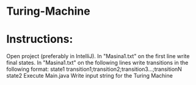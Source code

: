 # Turing-Machine

# Instructions:

Open project (preferably in IntelliJ).
In "Masina1.txt" on the first line write final states.
In "Masina1.txt" on the following lines write transitions in the following format:
state1 transition1;transition2;transition3...;transitionN state2
Execute Main.java
Write input string for the Turing Machine
